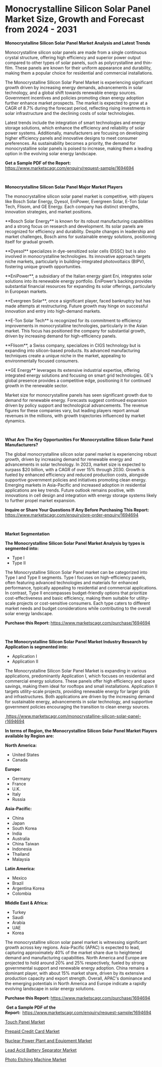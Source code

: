 <p><h1>Monocrystalline Silicon Solar Panel Market Size, Growth and Forecast from 2024 - 2031</h1></p><p><strong>Monocrystalline Silicon Solar Panel Market Analysis and Latest Trends</strong></p>
<p><p>Monocrystalline silicon solar panels are made from a single continuous crystal structure, offering high efficiency and superior power output compared to other types of solar panels, such as polycrystalline and thin-film. These panels are known for their uniform appearance and durability, making them a popular choice for residential and commercial installations.</p><p>The Monocrystalline Silicon Solar Panel Market is experiencing significant growth driven by increasing energy demands, advancements in solar technology, and a global shift towards renewable energy sources. Government incentives and policies promoting clean energy adoption further enhance market prospects. The market is expected to grow at a CAGR of 8.7% during the forecast period, reflecting rising investments in solar infrastructure and the declining costs of solar technologies.</p><p>Latest trends include the integration of smart technologies and energy storage solutions, which enhance the efficiency and reliability of solar power systems. Additionally, manufacturers are focusing on developing higher efficiency panels and innovative designs to meet consumer preferences. As sustainability becomes a priority, the demand for monocrystalline solar panels is poised to increase, making them a leading option in the evolving solar energy landscape.</p></p>
<p><strong>Get a Sample PDF of the Report:&nbsp;</strong> <a href="https://www.marketscagr.com/enquiry/request-sample/1694694?utm_campaign=1398&utm_medium=2&utm_source=Github&utm_content=ia&utm_term=06102024&utm_id=monocrystalline-silicon-solar-panel">https://www.marketscagr.com/enquiry/request-sample/1694694</a></p>
<p>&nbsp;</p>
<p><strong>Monocrystalline Silicon Solar Panel Major Market Players</strong></p>
<p><p>The monocrystalline silicon solar panel market is competitive, with players like Bosch Solar Energy, Dyesol, EniPower, Evergreen Solar, E-Ton Solar Tech, Flisom, and GE Energy. Each company has distinct strengths, innovation strategies, and market positions.</p><p>**Bosch Solar Energy** is known for its robust manufacturing capabilities and a strong focus on research and development. Its solar panels are recognized for efficiency and durability. Despite changes in leadership and market challenges, Bosch aims for sustainable energy solutions, positioning itself for gradual growth.</p><p>**Dyesol** specializes in dye-sensitized solar cells (DSSC) but is also involved in monocrystalline technologies. Its innovative approach targets niche markets, particularly in building-integrated photovoltaics (BIPV), fostering unique growth opportunities.</p><p>**EniPower**, a subsidiary of the Italian energy giant Eni, integrates solar solutions into its renewable energy portfolio. EniPower’s backing provides substantial financial resources for expanding its solar offerings, particularly in European markets.</p><p>**Evergreen Solar**, once a significant player, faced bankruptcy but has made attempts at restructuring. Future growth may hinge on successful innovation and entry into high-demand markets.</p><p>**E-Ton Solar Tech** is recognized for its commitment to efficiency improvements in monocrystalline technologies, particularly in the Asian market. This focus has positioned the company for substantial growth, driven by increasing demand for high-efficiency panels.</p><p>**Flisom**, a Swiss company, specializes in CIGS technology but is expanding into silicon-based products. Its advanced manufacturing techniques create a unique niche in the market, appealing to environmentally focused consumers.</p><p>**GE Energy** leverages its extensive industrial expertise, offering integrated energy solutions and focusing on smart grid technologies. GE's global presence provides a competitive edge, positioning it for continued growth in the renewable sector.</p><p>Market size for monocrystalline panels has seen significant growth due to demand for renewable energy. Forecasts suggest continued expansion driven by policy support and technological advancements. The revenue figures for these companies vary, but leading players report annual revenues in the millions, with growth trajectories influenced by market dynamics.</p></p>
<p>&nbsp;</p>
<p><strong>What Are The Key Opportunities For Monocrystalline Silicon Solar Panel Manufacturers?</strong></p>
<p><p>The global monocrystalline silicon solar panel market is experiencing robust growth, driven by increasing demand for renewable energy and advancements in solar technology. In 2023, market size is expected to surpass $20 billion, with a CAGR of over 15% through 2030. Growth is fueled by enhanced efficiency and reduced production costs, alongside supportive government policies and initiatives promoting clean energy. Emerging markets in Asia-Pacific and increased adoption in residential applications are key trends. Future outlook remains positive, with innovations in cell design and integration with energy storage systems likely to further propel market expansion.</p></p>
<p><strong>Inquire or Share Your Questions If Any Before Purchasing This Report:</strong> <a href="https://www.marketscagr.com/enquiry/pre-order-enquiry/1694694?utm_campaign=1398&utm_medium=2&utm_source=Github&utm_content=ia&utm_term=06102024&utm_id=monocrystalline-silicon-solar-panel">https://www.marketscagr.com/enquiry/pre-order-enquiry/1694694</a></p>
<p>&nbsp;</p>
<p><strong>Market Segmentation</strong></p>
<p><strong>The Monocrystalline Silicon Solar Panel Market Analysis by types is segmented into:</strong></p>
<p><ul><li>Type I</li><li>Type II</li></ul></p>
<p><p>The Monocrystalline Silicon Solar Panel market can be categorized into Type I and Type II segments. Type I focuses on high-efficiency panels, often featuring advanced technologies and materials for enhanced performance, typically appealing to residential and commercial applications. In contrast, Type II encompasses budget-friendly options that prioritize cost-effectiveness and basic efficiency, making them suitable for utility-scale projects or cost-sensitive consumers. Each type caters to different market needs and budget considerations while contributing to the overall solar energy landscape.</p></p>
<p><strong>Purchase this Report:&nbsp;</strong><a href="https://www.marketscagr.com/purchase/1694694?utm_campaign=1398&utm_medium=2&utm_source=Github&utm_content=ia&utm_term=06102024&utm_id=monocrystalline-silicon-solar-panel">https://www.marketscagr.com/purchase/1694694</a></p>
<p>&nbsp;</p>
<p><strong>The Monocrystalline Silicon Solar Panel Market Industry Research by Application is segmented into:</strong></p>
<p><ul><li>Application I</li><li>Application II</li></ul></p>
<p><p>The Monocrystalline Silicon Solar Panel Market is expanding in various applications, predominantly Application I, which focuses on residential and commercial energy solutions. These panels offer high efficiency and space savings, making them ideal for rooftops and small installations. Application II targets utility-scale projects, providing renewable energy for larger grids and infrastructures. Both applications are driven by the increasing demand for sustainable energy, advancements in solar technology, and supportive government policies encouraging the transition to clean energy sources.</p></p>
<p><a href="https://www.marketscagr.com/monocrystalline-silicon-solar-panel-r1694694?utm_campaign=1398&utm_medium=2&utm_source=Github&utm_content=ia&utm_term=06102024&utm_id=monocrystalline-silicon-solar-panel">&nbsp;https://www.marketscagr.com/monocrystalline-silicon-solar-panel-r1694694</a></p>
<p><strong>In terms of Region, the Monocrystalline Silicon Solar Panel Market Players available by Region are:</strong></p>
<p>
    <p> <strong> North America: </strong>
        <ul>
            <li>United States</li>
            <li>Canada</li>
        </ul>
        </p> 
    <p> <strong> Europe: </strong>
        <ul>
            <li>Germany</li>
            <li>France</li>
            <li>U.K.</li>
            <li>Italy</li>
            <li>Russia</li>
        </ul>
        </p> 
    <p> <strong> Asia-Pacific: </strong>
        <ul>
            <li>China</li>
            <li>Japan</li>
            <li>South Korea</li>
            <li>India</li>
            <li>Australia</li>
            <li>China Taiwan</li>
            <li>Indonesia</li>
            <li>Thailand</li>
            <li>Malaysia</li>
        </ul>
        </p> 
    <p> <strong> Latin America: </strong>
        <ul>
            <li>Mexico</li>
            <li>Brazil</li>
            <li>Argentina Korea</li>
            <li>Colombia</li>
        </ul>
        </p> 
    <p> <strong> Middle East & Africa: </strong>
        <ul>
            <li>Turkey</li>
            <li>Saudi</li>
            <li>Arabia</li>
            <li>UAE</li>
            <li>Korea</li>
        </ul>
    </p>
    </p>
<p><p>The monocrystalline silicon solar panel market is witnessing significant growth across key regions. Asia-Pacific (APAC) is expected to lead, capturing approximately 40% of the market share due to heightened demand and manufacturing capabilities. North America and Europe are projected to hold around 20% and 25% respectively, fueled by strong governmental support and renewable energy adoption. China remains a dominant player, with about 15% market share, driven by its extensive production capacity and export strength. Overall, APAC's dominance and the emerging potentials in North America and Europe indicate a rapidly evolving landscape in solar energy solutions.</p></p>
<p><strong>Purchase this Report: </strong><a href="https://www.marketscagr.com/purchase/1694694?utm_campaign=1398&utm_medium=2&utm_source=Github&utm_content=ia&utm_term=06102024&utm_id=monocrystalline-silicon-solar-panel">https://www.marketscagr.com/purchase/1694694</a></p>
<p>&nbsp;<strong>Get a Sample PDF of the Report:&nbsp;&nbsp;</strong><a href="https://www.marketscagr.com/enquiry/request-sample/1694694?utm_campaign=1398&utm_medium=2&utm_source=Github&utm_content=ia&utm_term=06102024&utm_id=monocrystalline-silicon-solar-panel">https://www.marketscagr.com/enquiry/request-sample/1694694</a></p>
<p><strong></strong></p>
<p><p><a href="https://www.linkedin.com/pulse/strategic-roadmap-global-touch-panel-market-insights-scxde?utm_campaign=1398&utm_medium=2&utm_source=Github&utm_content=ia&utm_term=06102024&utm_id=monocrystalline-silicon-solar-panel">Touch Panel Market</a></p><p><a href="https://www.linkedin.com/pulse/prepaid-credit-card-market-size-share-analysis-growth-vlghe?utm_campaign=1398&utm_medium=2&utm_source=Github&utm_content=ia&utm_term=06102024&utm_id=monocrystalline-silicon-solar-panel">Prepaid Credit Card Market</a></p><p><a href="https://issuu.com/reportprime-2/docs/nuclear-power-plant-and-equipment-m_0199d209ca0b61?utm_campaign=1398&utm_medium=2&utm_source=Github&utm_content=ia&utm_term=06102024&utm_id=monocrystalline-silicon-solar-panel">Nuclear Power Plant and Equipment Market</a></p><p><a href="https://issuu.com/reportprime-2/docs/lead-acid-battery-separator-market-_e4fa1720ec7d1c?utm_campaign=1398&utm_medium=2&utm_source=Github&utm_content=ia&utm_term=06102024&utm_id=monocrystalline-silicon-solar-panel">Lead Acid Battery Separator Market</a></p><p><a href="https://www.linkedin.com/pulse/global-photo-etching-machine-market-trends-analysis-future-bmsze?utm_campaign=1398&utm_medium=2&utm_source=Github&utm_content=ia&utm_term=06102024&utm_id=monocrystalline-silicon-solar-panel">Photo Etching Machine Market</a></p></p>